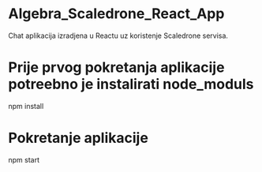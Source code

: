 # Algebra_Scaledrone_React_App
Chat aplikacija izradjena u Reactu uz koristenje Scaledrone servisa.

# Prije prvog pokretanja aplikacije potreebno je instalirati node_moduls 
npm install

# Pokretanje aplikacije 
npm start
